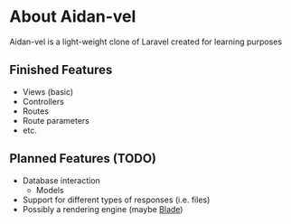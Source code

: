 # About Aidan-vel

Aidan-vel is a light-weight clone of Laravel created for learning purposes

## Finished Features

* Views (basic)
* Controllers
* Routes
* Route parameters
* etc.

## Planned Features (TODO)

* Database interaction
    * Models
* Support for different types of responses (i.e. files)
* Possibly a rendering engine (maybe [Blade](https://github.com/jenssegers/blade))
